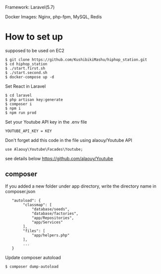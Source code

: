 Framework: Laravel(5.7)

Docker Images: Nginx, php-fpm, MySQL, Redis

# How to set up
supposed to be used on EC2

```
$ git clone https://github.com/KushibikiMashu/hiphop_station.git
$ cd hiphop_station
$ ./start.first.sh
$ ./start.second.sh
$ docker-compose up -d
```

Set React in Laravel
```
$ cd laravel
$ php artisan key:generate
$ composer i
$ npm i
$ npm run prod
```

Set your Youtube API key in the .env file

```
YOUTUBE_API_KEY = KEY
```

Don't forget add this code in the file using alaouy/Youtube API

```
use Alaouy\Youtube\Facades\Youtube;
```

see details below
https://github.com/alaouy/Youtube

## composer
If you added a new folder under app directory, write the directory name in composer.json

```
   "autoload": {
        "classmap": [
            "database/seeds",
            "database/factories",
            "app/Repositories",
            "app/Services"
        ],
        "files": [
            "app/helpers.php"
        ],
        ...
   }
```

Update composer autoload

```
$ composer dump-autoload
```
